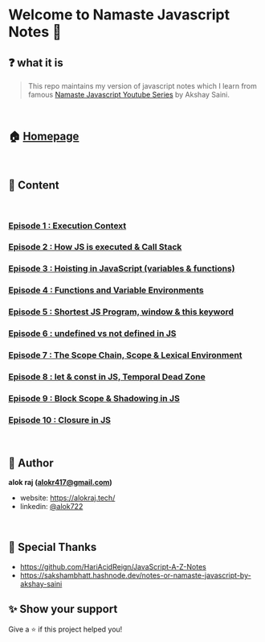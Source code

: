 # Welcome to Namaste Javascript Notes 🙏

## ❓ what it is

> This repo maintains my version of javascript notes which I learn from famous [Namaste Javascript Youtube Series](https://www.youtube.com/watch?v=pN6jk0uUrD8&list=PLlasXeu85E9cQ32gLCvAvr9vNaUccPVNP&index=1&ab_channel=AkshaySaini) by Akshay Saini.

<br>

## 🏠 [Homepage](URL)

<br>

## 📝 Content
<br>

### [Episode 1 : Execution Context](URL)

### [Episode 2 : How JS is executed & Call Stack](URL)

### [Episode 3 : Hoisting in JavaScript (variables & functions)](URL)

### [Episode 4 : Functions and Variable Environments](URL)

### [Episode 5 : Shortest JS Program, window & this keyword](URL)

### [Episode 6 : undefined vs not defined in JS](URL)

### [Episode 7 : The Scope Chain, Scope & Lexical Environment](URL)

### [Episode 8 : let & const in JS, Temporal Dead Zone](URL)

### [Episode 9 : Block Scope & Shadowing in JS](URL)

### [Episode 10 : Closure in JS](URL)

<br>

## 👤 Author

 **alok raj (alokr417@gmail.com)**

* website: https://alokraj.tech/
* linkedin: [@alok722](https://linkedin.com/in/alok722)

<br>

## 🙏 Special Thanks
* https://github.com/HariAcidReign/JavaScript-A-Z-Notes
* https://sakshambhatt.hashnode.dev/notes-or-namaste-javascript-by-akshay-saini

## ✨ Show your support

Give a ⭐️ if this project helped you!